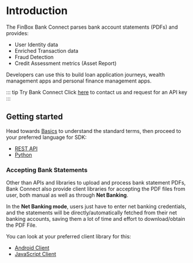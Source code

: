 # Introduction
The FinBox Bank Connect parses bank account statements (PDFs) and provides:

- User Identity data
- Enriched Transaction data
- Fraud Detection
- Credit Assessment metrics (Asset Report)

Developers can use this to build loan application journeys, wealth management apps and personal finance management apps.

::: tip Try Bank Connect
Click [here](https://finbox.in/contact-us) to contact us and request for an API key
:::

## Getting started
Head towards [Basics](/bank-connect/basics.html) to understand the standard terms, then proceed to your preferred language for SDK:
- [REST API](/bank-connect/rest-api.html)
- [Python](/bank-connect/python.html)


### Accepting Bank Statements <Badge text="New" type="tip"/>
Other than APIs and libraries to upload and process bank statement PDFs, Bank Connect also provide client libraries for accepting the PDF files from user, both manual as well as through **Net Banking**.

In the **Net Banking mode**, users just have to enter net banking credentials, and the statements will be directly/automatically fetched from their net banking accounts, saving them a lot of time and effort to download/obtain the PDF File.

You can look at your preferred client library for this:
- [Android Client](/bank-connect/android-client.html)
- [JavaScript Client](/bank-connect/javascript-client.html)